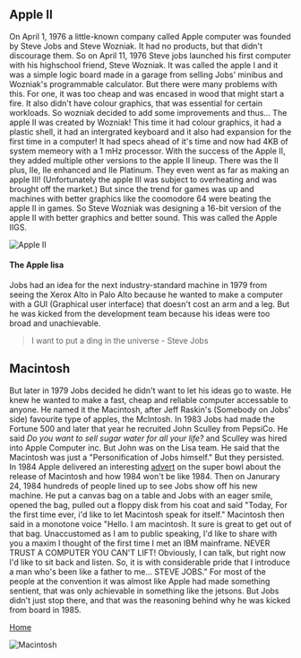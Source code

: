## Apple II
On April 1, 1976 a little-known company called Apple computer was founded by Steve Jobs and Steve Wozniak. It had no products, but that didn't discourage them. So on April 11, 1976 Steve jobs launched his first computer with his highschool friend, Steve Wozniak. It was called the apple I and it was a simple logic board made in a garage from selling Jobs' minibus and Wozniak's programmable calculator. But there were many problems with this. For one, it was too cheap and was encased in wood that might start a fire. It also didn't have colour graphics, that was essential for certain workloads. So wozniak decided to add some improvements and thus... The apple II was created by Wozniak! This time it had colour graphics, it had a plastic shell, it had an intergrated keyboard and it also had expansion for the first time in a computer! It had specs ahead of it's time and now had 4KB of system memeory with a 1 mHz processor. With the success of the Apple II, they added multiple other versions to the apple II lineup. There was the II plus, IIe, IIe enhanced and IIe Platinum. They even went as far as making an apple III! (Unfortunately the apple III was subject to overheating and was brought off the market.) But since the trend for games was up and machines with better graphics like the coomodore 64 were beating the apple II in games. So Steve Wozniak was designing a 16-bit version of the apple II with better graphics and better sound. This was called the Apple IIGS.

![Apple II](https://photos5.appleinsider.com/gallery/35247-93685-000-lead-Apple-II-xl.jpg)

#### The Apple lisa
Jobs had an idea for the next industry-standard machine in 1979 from seeing the Xerox Alto in Palo Alto because he wanted to make a computer with a GUI (Graphical user interface) that doesn't cost an arm and a leg. But he was kicked from the development team because his ideas were too broad and unachievable. 

 > I want to put a ding in the universe - Steve Jobs

## Macintosh
But later in 1979 Jobs decided he didn't want to let his ideas go to waste. He knew he wanted to make a fast, cheap and reliable computer accessable to anyone. He named it the Macintosh, after Jeff Raskin's (Somebody on Jobs' side) favourite type of apples, the McIntosh. In 1983 Jobs had made the Fortune 500 and later that year he recruited John Sculley from PepsiCo. He said *Do you want to sell sugar water for all your life?* and Sculley was hired into Apple Computer inc. But John was on the Lisa team. He said that the Macintosh was just a "Personification of Jobs himself." But they persisted. In 1984 Apple delivered an interesting [advert](https://www.youtube.com/watch?v=2zfqw8nhUwA) on the super bowl about the release of Macintosh and how 1984 won't be like 1984. Then on Janurary 24, 1984 hundreds of people lined up to see Jobs show off his new machine. He put a canvas bag on a table and Jobs with an eager smile, opened the bag, pulled out a floppy disk from his coat and said "Today, For the first time ever, i'd like to let Macintosh speak for itself." Macintosh then said in a monotone voice "Hello. I am macintosh. It sure is great to get out of that bag. Unaccustomed as I am to public speaking, I'd like to share with you a maxim I thought of the first time I met an IBM mainframe. NEVER TRUST A COMPUTER YOU CAN'T LIFT! Obviously, I can talk, but right now I'd like to sit back and listen. So, it is with considerable pride that I introduce a man who's been like a father to me... STEVE JOBS." For most of the people at the convention it was almost like Apple had made something sentient, that was only achievable in something like the jetsons. But Jobs didn't just stop there, and that was the reasoning behind why he was kicked from board in 1985.

[Home](index.md)

![Macintosh](https://images.macrumors.com/t/FM8e0KF6T8fyHiEUpZI3GCUIXVw=/1600x/article-new/2019/01/macintosh-1984.jpg)
